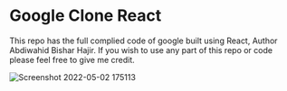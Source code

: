 <h1> Google Clone React </h1>


<p> This repo has the full complied code of google built using React, Author Abdiwahid Bishar Hajir. 
If you wish to use any part of this repo or code please feel free to give me credit.</p>


![Screenshot 2022-05-02 175113](https://user-images.githubusercontent.com/76221708/166391230-1645eca2-2068-4652-9768-3378a38e413a.png)
